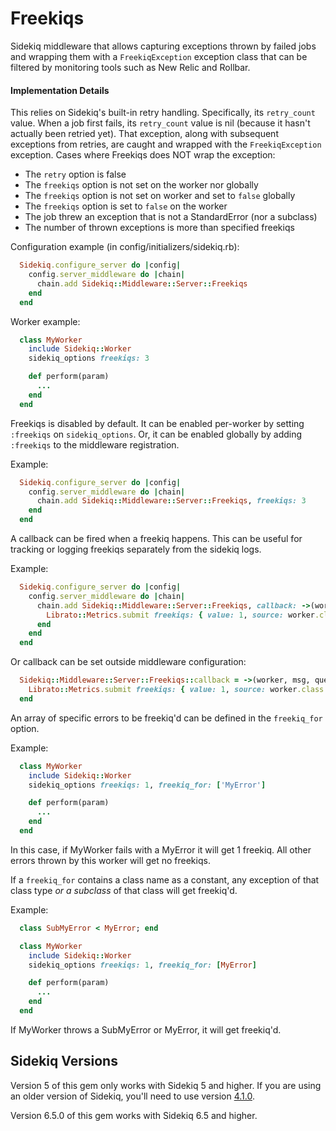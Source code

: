 # Freekiqs

Sidekiq middleware that allows capturing exceptions thrown
by failed jobs and wrapping them with a `FreekiqException` exception class
that can be filtered by monitoring tools such as New Relic and
Rollbar.

#### Implementation Details

This relies on Sidekiq's built-in retry handling. Specifically, its
`retry_count` value. When a job first fails, its `retry_count` value
is nil (because it hasn't actually been retried yet). That exception,
along with subsequent exceptions from retries, are caught and wrapped
with the `FreekiqException` exception.
Cases where Freekiqs does NOT wrap the exception:
 - The `retry` option is false
 - The `freekiqs` option is not set on the worker nor globally
 - The `freekiqs` option is not set on worker and set to `false` globally
 - The `freekiqs` option is set to `false` on the worker
 - The job threw an exception that is not a StandardError (nor a subclass)
 - The number of thrown exceptions is more than specified freekiqs

Configuration example (in config/initializers/sidekiq.rb):
``` ruby
  Sidekiq.configure_server do |config|
    config.server_middleware do |chain|
      chain.add Sidekiq::Middleware::Server::Freekiqs
    end
  end
```

Worker example:
``` ruby
  class MyWorker
    include Sidekiq::Worker
    sidekiq_options freekiqs: 3

    def perform(param)
      ...
    end
  end
```

Freekiqs is disabled by default. It can be enabled per-worker
by setting `:freekiqs` on `sidekiq_options`. Or, it can be
enabled globally by adding `:freekiqs` to the middleware
registration.

Example:
``` ruby
  Sidekiq.configure_server do |config|
    config.server_middleware do |chain|
      chain.add Sidekiq::Middleware::Server::Freekiqs, freekiqs: 3
    end
  end
```

A callback can be fired when a freekiq happens.
This can be useful for tracking or logging freekiqs separately from the sidekiq logs.

Example:
``` ruby
  Sidekiq.configure_server do |config|
    config.server_middleware do |chain|
      chain.add Sidekiq::Middleware::Server::Freekiqs, callback: ->(worker, msg, queue) do
        Librato::Metrics.submit freekiqs: { value: 1, source: worker.class.name }
      end
    end
  end
```

Or callback can be set outside middleware configuration:
``` ruby
  Sidekiq::Middleware::Server::Freekiqs::callback = ->(worker, msg, queue) do
    Librato::Metrics.submit freekiqs: { value: 1, source: worker.class.name }
  end
```

An array of specific errors to be freekiq'd can be defined in the `freekiq_for` option.

Example:
``` ruby
  class MyWorker
    include Sidekiq::Worker
    sidekiq_options freekiqs: 1, freekiq_for: ['MyError']

    def perform(param)
      ...
    end
  end
```
In this case, if MyWorker fails with a MyError it will get 1 freekiq.
All other errors thrown by this worker will get no freekiqs.


If a `freekiq_for` contains a class name as a constant, any exception of that class
type *or a subclass* of that class will get freekiq'd.

Example:
``` ruby
  class SubMyError < MyError; end

  class MyWorker
    include Sidekiq::Worker
    sidekiq_options freekiqs: 1, freekiq_for: [MyError]

    def perform(param)
      ...
    end
  end
```
If MyWorker throws a SubMyError or MyError, it will get freekiq'd.

## Sidekiq Versions

Version 5 of this gem only works with Sidekiq 5 and higher. If you are using
an older version of Sidekiq, you'll need to use version [4.1.0](https://github.com/BookBub/freekiqs/tree/v4.1.0).

Version 6.5.0 of this gem works with Sidekiq 6.5 and higher.
